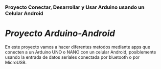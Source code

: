 
### Proyecto Conectar, Desarrollar y Usar Arduino usando un Celular Android

# ___Proyecto Arduino-Android___

En este proyecto vamos a hacer diferentes metodos mediante apps que conecten a un Arduino UNO o NANO con un celular Android, posiblemente usando 
la entrada de datos seriales conectada por bluetooth o por MicroUSB.

